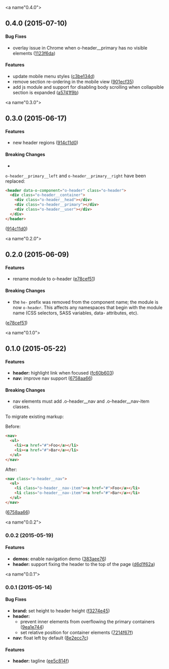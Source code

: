 <a name"0.4.0"></a>
## 0.4.0 (2015-07-10)


#### Bug Fixes

* overlay issue in Chrome when o-header__primary has no visible elements ([1123f6da](https://github.com/Pearson-Higher-Ed/o-header/commit/1123f6da))


#### Features

* update mobile menu styles ([c3be134d](https://github.com/Pearson-Higher-Ed/o-header/commit/c3be134d))
* remove section re-ordering in the mobile view ([901ecf35](https://github.com/Pearson-Higher-Ed/o-header/commit/901ecf35))
* add js module and support for disabling body scrolling when collapsible section is expanded ([a5741f9b](https://github.com/Pearson-Higher-Ed/o-header/commit/a5741f9b))


<a name"0.3.0"></a>
## 0.3.0 (2015-06-17)


#### Features

* new header regions ([914c11d0](https://github.com/Pearson-Higher-Ed/o-header/commit/914c11d0))


#### Breaking Changes

* 
`o-header__primary__left` and `o-header__primary__right` have been
replaced:

```html
<header data-o-component="o-header" class="o-header">
  <div class="o-header__container">
    <div class="o-header__head"></div>
    <div class="o-header__primary"></div>
    <div class="o-header__user"></div>
  </div>
</header>
```

 ([914c11d0](https://github.com/Pearson-Higher-Ed/o-header/commit/914c11d0))


<a name"0.2.0"></a>
## 0.2.0 (2015-06-09)


#### Features

* rename module to o-header ([e78cef51](https://github.com/Pearson-Higher-Ed/o-header/commit/e78cef51))


#### Breaking Changes

* the `he-` prefix was removed from the component name;
the module is now `o-header`. This affects any namespaces that begin with the module name (CSS selectors, SASS variables, data- attributes, etc).

 ([e78cef51](https://github.com/Pearson-Higher-Ed/o-header/commit/e78cef51))


<a name"0.1.0"></a>
## 0.1.0 (2015-05-22)


#### Features

* **header:** highlight link when focused ([fc60b603](https://github.com/Pearson-Higher-Ed/o-header/commit/fc60b603))
* **nav:** improve nav support ([6758aa66](https://github.com/Pearson-Higher-Ed/o-header/commit/6758aa66))


#### Breaking Changes

* nav elements must add .o-header__nav and
.o-header__nav-item classes.

To migrate existing markup:

Before:

```html
<nav>
  <ul>
    <li><a href="#">Foo</a></li>
    <li><a href="#">Bar</a></li>
  </ul>
</nav>
```

After:

```html
<nav class="o-header__nav">
  <ul>
    <li class="o-header__nav-item"><a href="#">Foo</a></li>
    <li class="o-header__nav-item"><a href="#">Bar</a></li>
  </ul>
</nav>
```

 ([6758aa66](https://github.com/Pearson-Higher-Ed/o-header/commit/6758aa66))


<a name"0.0.2"></a>
### 0.0.2 (2015-05-19)


#### Features

* **demos:** enable navigation demo ([383aee76](https://github.com/Pearson-Higher-Ed/o-header/commit/383aee76))
* **header:** support fixing the header to the top of the page ([d6d1f62a](https://github.com/Pearson-Higher-Ed/o-header/commit/d6d1f62a))


<a name"0.0.1"></a>
### 0.0.1 (2015-05-14)


#### Bug Fixes

* **brand:** set height to header height ([f3274e45](https://github.com/Pearson-Higher-Ed/o-header/commit/f3274e45))
* **header:**
  * prevent inner elements from overflowing the primary containers ([9ea1e744](https://github.com/Pearson-Higher-Ed/o-header/commit/9ea1e744))
  * set relative position for container elements ([7214f67f](https://github.com/Pearson-Higher-Ed/o-header/commit/7214f67f))
* **nav:** float left by default ([8e2ecc7c](https://github.com/Pearson-Higher-Ed/o-header/commit/8e2ecc7c))


#### Features

* **header:** tagline ([ee5c814f](https://github.com/Pearson-Higher-Ed/o-header/commit/ee5c814f))

